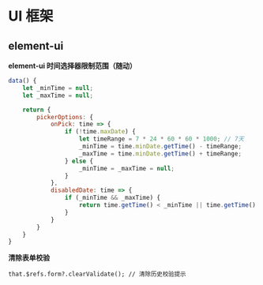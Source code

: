 # UI 框架

## element-ui

**element-ui 时间选择器限制范围（随动）**

```JavaScript
data() {
    let _minTime = null;
    let _maxTime = null;

    return {
        pickerOptions: {
            onPick: time => {
                if (!time.maxDate) {
                    let timeRange = 7 * 24 * 60 * 60 * 1000; // 7天
                    _minTime = time.minDate.getTime() - timeRange;
                    _maxTime = time.minDate.getTime() + timeRange;
                } else {
                    _minTime = _maxTime = null;
                }
            },
            disabledDate: time => {
                if (_minTime && _maxTime) {
                    return time.getTime() < _minTime || time.getTime() > _maxTime;
                }
            }
        }
    }
}
```

**清除表单校验**

 `that.$refs.form?.clearValidate(); // 清除历史校验提示`
